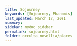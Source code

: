 ```yaml
---
title: Sojourney
keywords: [Sojourney, Phanamis]
last_updated: March 17, 2021
summary: 
sidebar: mydoc_sidebar
permalink: sojourney.html
folder: occulta_novellia/places
---
```

